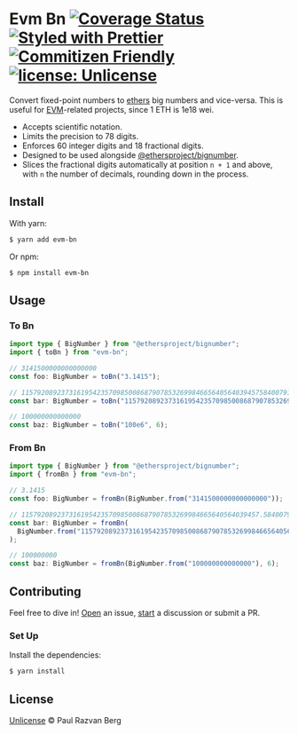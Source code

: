 # Evm Bn [![Coverage Status](https://coveralls.io/repos/github/paulrberg/evm-bn/badge.svg?branch=main)](https://coveralls.io/github/paulrberg/evm-bn?branch=main) [![Styled with Prettier](https://img.shields.io/badge/code_style-prettier-ff69b4.svg)](https://prettier.io) [![Commitizen Friendly](https://img.shields.io/badge/commitizen-friendly-brightgreen.svg)](http://commitizen.github.io/cz-cli/) [![license: Unlicense](https://img.shields.io/badge/license-Unlicense-yellow.svg)](https://unlicense.org/)

Convert fixed-point numbers to [ethers](https://github.com/ethers-io/ethers.js) big numbers and vice-versa. This is
useful for [EVM](https://ethereum.org)-related projects, since 1 ETH is 1e18 wei.

- Accepts scientific notation.
- Limits the precision to 78 digits.
- Enforces 60 integer digits and 18 fractional digits.
- Designed to be used alongside [@ethersproject/bignumber](https://github.com/ethers-io/ethers.js/tree/master/packages/bignumber).
- Slices the fractional digits automatically at position `n + 1` and above, with `n` the number of decimals, rounding down in the process.

## Install

With yarn:

```sh
$ yarn add evm-bn
```

Or npm:

```sh
$ npm install evm-bn
```

## Usage

### To Bn

```ts
import type { BigNumber } from "@ethersproject/bignumber";
import { toBn } from "evm-bn";

// 3141500000000000000
const foo: BigNumber = toBn("3.1415");

// 115792089237316195423570985008687907853269984665640564039457584007913129639935
const bar: BigNumber = toBn("115792089237316195423570985008687907853269984665640564039457.584007913129639935");

// 100000000000000
const baz: BigNumber = toBn("100e6", 6);
```

### From Bn

```ts
import type { BigNumber } from "@ethersproject/bignumber";
import { fromBn } from "evm-bn";

// 3.1415
const foo: BigNumber = fromBn(BigNumber.from("3141500000000000000"));

// 115792089237316195423570985008687907853269984665640564039457.584007913129639935
const bar: BigNumber = fromBn(
  BigNumber.from("115792089237316195423570985008687907853269984665640564039457584007913129639935"),
);

// 100000000
const baz: BigNumber = fromBn(BigNumber.from("100000000000000"), 6);
```

## Contributing

Feel free to dive in! [Open](https://github.com/paulrberg/evm-bn/issues/new) an issue, [start](https://github.com/paulrberg/evm-bn/discussions/new) a discussion or submit a PR.

### Set Up

Install the dependencies:

```bash
$ yarn install
```

## License

[Unlicense](./LICENSE.md) © Paul Razvan Berg
